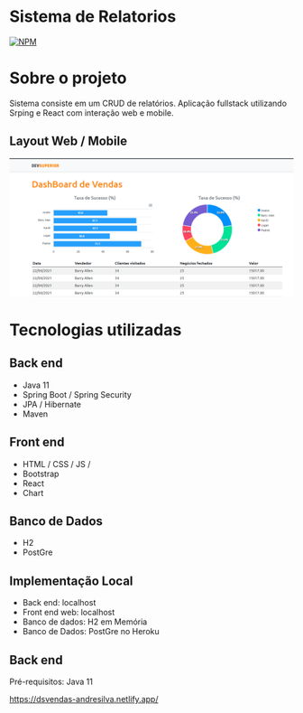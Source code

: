 # Sistema de Relatorios

[![NPM](https://img.shields.io/npm/l/react)](https://github.com/andresilvape/eventos/blob/add-license-1/LICENSE)

# Sobre o projeto

Sistema consiste em um CRUD de relatórios. Aplicação fullstack utilizando Srping e React com interação web e mobile.

## Layout Web / Mobile
![Alt text](https://github.com/andresilvape/assets/blob/main/sds3.PNG?raw=true "Title")

# Tecnologias utilizadas
## Back end
- Java 11
- Spring Boot / Spring Security
- JPA / Hibernate
- Maven

## Front end
- HTML / CSS / JS / 
- Bootstrap
- React
- Chart

## Banco de Dados
- H2
- PostGre

## Implementação Local
- Back end: localhost
- Front end web: localhost
- Banco de dados: H2 em Memória
- Banco de Dados: PostGre no Heroku

## Back end
Pré-requisitos: Java 11

https://dsvendas-andresilva.netlify.app/
